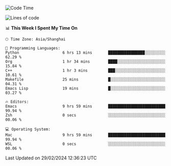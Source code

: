 <!--START_SECTION:waka-->
![Code Time](http://img.shields.io/badge/Code%20Time-1%2C808%20hrs%204%20mins-blue)

![Lines of code](https://img.shields.io/badge/From%20Hello%20World%20I%27ve%20Written-288.3%20thousand%20lines%20of%20code-blue)

📊 **This Week I Spent My Time On** 

```text
🕑︎ Time Zone: Asia/Shanghai

💬 Programming Languages: 
Python                   6 hrs 13 mins       ████████████████░░░░░░░░░   62.29 % 
Org                      1 hr 34 mins        ████░░░░░░░░░░░░░░░░░░░░░   15.84 % 
C++                      1 hr 3 mins         ███░░░░░░░░░░░░░░░░░░░░░░   10.61 % 
Makefile                 25 mins             █░░░░░░░░░░░░░░░░░░░░░░░░   04.31 % 
Emacs Lisp               19 mins             █░░░░░░░░░░░░░░░░░░░░░░░░   03.27 % 

🔥 Editors: 
Emacs                    9 hrs 59 mins       █████████████████████████   99.94 % 
Zsh                      0 secs              ░░░░░░░░░░░░░░░░░░░░░░░░░   00.06 % 

💻 Operating System: 
Mac                      9 hrs 59 mins       █████████████████████████   99.94 % 
WSL                      0 secs              ░░░░░░░░░░░░░░░░░░░░░░░░░   00.06 % 
```


 Last Updated on 29/02/2024 12:36:23 UTC
<!--END_SECTION:waka-->
